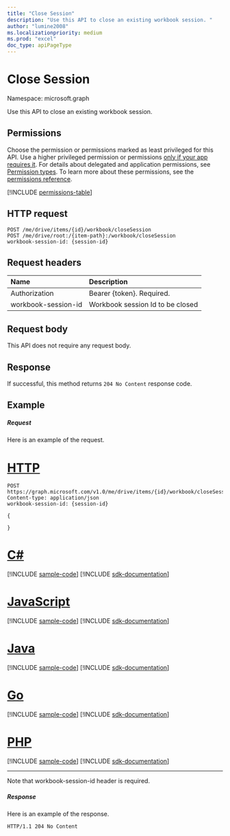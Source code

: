 ```yaml
---
title: "Close Session"
description: "Use this API to close an existing workbook session. "
author: "lumine2008"
ms.localizationpriority: medium
ms.prod: "excel"
doc_type: apiPageType
---
```


# Close Session

Namespace: microsoft.graph

Use this API to close an existing workbook session.

## Permissions
Choose the permission or permissions marked as least privileged for this API. Use a higher privileged permission or permissions [only if your app requires it](/graph/permissions-overview#best-practices-for-using-microsoft-graph-permissions). For details about delegated and application permissions, see [Permission types](/graph/permissions-overview#permission-types). To learn more about these permissions, see the [permissions reference](/graph/permissions-reference).

<!-- { "blockType": "permissions", "name": "workbook_closesession" } -->
[!INCLUDE [permissions-table](../includes/permissions/workbook-closesession-permissions.md)]

## HTTP request
<!-- { "blockType": "ignored" } -->
```http
POST /me/drive/items/{id}/workbook/closeSession
POST /me/drive/root:/{item-path}:/workbook/closeSession
workbook-session-id: {session-id}
```
## Request headers
| Name                | Description                      |
|:--------------------|:---------------------------------|
| Authorization       | Bearer {token}. Required.        |
| workbook-session-id | Workbook session Id to be closed |

## Request body
This API does not require any request body.

## Response

If successful, this method returns `204 No Content` response code.

## Example
##### Request
Here is an example of the request.

# [HTTP](#tab/http)
<!-- {
  "blockType": "request",
  "name": "close_workbook_session"
}-->
```http
POST https://graph.microsoft.com/v1.0/me/drive/items/{id}/workbook/closeSession
Content-type: application/json
workbook-session-id: {session-id}

{

}
```

# [C#](#tab/csharp)
[!INCLUDE [sample-code](../includes/snippets/csharp/close-workbook-session-csharp-snippets.md)]
[!INCLUDE [sdk-documentation](../includes/snippets/snippets-sdk-documentation-link.md)]

# [JavaScript](#tab/javascript)
[!INCLUDE [sample-code](../includes/snippets/javascript/close-workbook-session-javascript-snippets.md)]
[!INCLUDE [sdk-documentation](../includes/snippets/snippets-sdk-documentation-link.md)]

# [Java](#tab/java)
[!INCLUDE [sample-code](../includes/snippets/java/close-workbook-session-java-snippets.md)]
[!INCLUDE [sdk-documentation](../includes/snippets/snippets-sdk-documentation-link.md)]

# [Go](#tab/go)
[!INCLUDE [sample-code](../includes/snippets/go/close-workbook-session-go-snippets.md)]
[!INCLUDE [sdk-documentation](../includes/snippets/snippets-sdk-documentation-link.md)]

# [PHP](#tab/php)
[!INCLUDE [sample-code](../includes/snippets/php/close-workbook-session-php-snippets.md)]
[!INCLUDE [sdk-documentation](../includes/snippets/snippets-sdk-documentation-link.md)]

---

Note that workbook-session-id header is required.


##### Response
Here is an example of the response.

<!-- {
  "blockType": "response",
  "truncated": true
} -->
```http
HTTP/1.1 204 No Content
```

<!-- {
  "type": "#page.annotation",
  "suppressions": [
  ]
}-->

